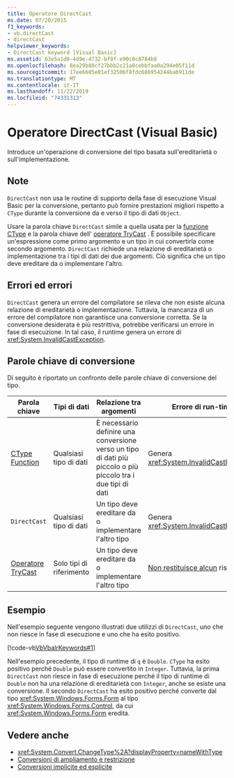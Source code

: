 ```yaml
---
title: Operatore DirectCast
ms.date: 07/20/2015
f1_keywords:
- vb.directCast
- directCast
helpviewer_keywords:
- DirectCast keyword [Visual Basic]
ms.assetid: 63e5a1d0-4d9e-4732-bf8f-e90c0c8784b8
ms.openlocfilehash: 8ea29b80cf27bbb2c21a8cebbfaa0a294e05f11d
ms.sourcegitcommit: 17ee6605e01ef32506f8fdc686954244ba6911de
ms.translationtype: MT
ms.contentlocale: it-IT
ms.lasthandoff: 11/22/2019
ms.locfileid: "74331313"
---
```

# <a name="directcast-operator-visual-basic"></a>Operatore DirectCast (Visual Basic)
Introduce un'operazione di conversione del tipo basata sull'ereditarietà o sull'implementazione.  
  
## <a name="remarks"></a>Note  
 `DirectCast` non usa le routine di supporto della fase di esecuzione Visual Basic per la conversione, pertanto può fornire prestazioni migliori rispetto a `CType` durante la conversione da e verso il tipo di dati `Object`.  
  
 Usare la parola chiave `DirectCast` simile a quella usata per la [funzione CType](../../../visual-basic/language-reference/functions/ctype-function.md) e la parola chiave dell' [operatore TryCast](../../../visual-basic/language-reference/operators/trycast-operator.md) . È possibile specificare un'espressione come primo argomento e un tipo in cui convertirla come secondo argomento. `DirectCast` richiede una relazione di ereditarietà o implementazione tra i tipi di dati dei due argomenti. Ciò significa che un tipo deve ereditare da o implementare l'altro.  
  
## <a name="errors-and-failures"></a>Errori ed errori  
 `DirectCast` genera un errore del compilatore se rileva che non esiste alcuna relazione di ereditarietà o implementazione. Tuttavia, la mancanza di un errore del compilatore non garantisce una conversione corretta. Se la conversione desiderata è più restrittiva, potrebbe verificarsi un errore in fase di esecuzione. In tal caso, il runtime genera un errore di <xref:System.InvalidCastException>.  
  
## <a name="conversion-keywords"></a>Parole chiave di conversione  
 Di seguito è riportato un confronto delle parole chiave di conversione del tipo.  
  
|Parola chiave|Tipi di dati|Relazione tra argomenti|Errore di run-time|  
|---|---|---|---|  
|[CType Function](../../../visual-basic/language-reference/functions/ctype-function.md)|Qualsiasi tipo di dati|È necessario definire una conversione verso un tipo di dati più piccolo o più piccolo tra i due tipi di dati|Genera <xref:System.InvalidCastException>|  
|`DirectCast`|Qualsiasi tipo di dati|Un tipo deve ereditare da o implementare l'altro tipo|Genera <xref:System.InvalidCastException>|  
|[Operatore TryCast](../../../visual-basic/language-reference/operators/trycast-operator.md)|Solo tipi di riferimento|Un tipo deve ereditare da o implementare l'altro tipo|[Non restituisce alcun](../../../visual-basic/language-reference/nothing.md) risultato|  
  
## <a name="example"></a>Esempio  
 Nell'esempio seguente vengono illustrati due utilizzi di `DirectCast`, uno che non riesce in fase di esecuzione e uno che ha esito positivo.  
  
 [!code-vb[VbVbalrKeywords#1](~/samples/snippets/visualbasic/VS_Snippets_VBCSharp/VbVbalrKeywords/VB/Class1.vb#1)]  
  
 Nell'esempio precedente, il tipo di runtime di `q` è `Double`. `CType` ha esito positivo perché `Double` può essere convertito in `Integer`. Tuttavia, la prima `DirectCast` non riesce in fase di esecuzione perché il tipo di runtime di `Double` non ha una relazione di ereditarietà con `Integer`, anche se esiste una conversione. Il secondo `DirectCast` ha esito positivo perché converte dal tipo <xref:System.Windows.Forms.Form> al tipo <xref:System.Windows.Forms.Control>, da cui <xref:System.Windows.Forms.Form> eredita.  
  
## <a name="see-also"></a>Vedere anche

- <xref:System.Convert.ChangeType%2A?displayProperty=nameWithType>
- [Conversioni di ampliamento e restrizione](../../../visual-basic/programming-guide/language-features/data-types/widening-and-narrowing-conversions.md)
- [Conversioni implicite ed esplicite](../../../visual-basic/programming-guide/language-features/data-types/implicit-and-explicit-conversions.md)
